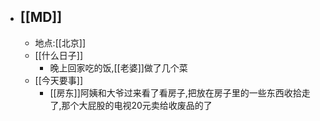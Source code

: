 - ## [[MD]]
    - 地点:[[北京]]
    - [[什么日子]]
        - 晚上回家吃的饭,[[老婆]]做了几个菜
    - [[今天要事]]
        - [[房东]]阿姨和大爷过来看了看房子,把放在房子里的一些东西收拾走了,那个大屁股的电视20元卖给收废品的了
